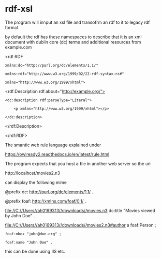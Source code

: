 # rdf-xsl
The program will innput an xsl file and transofrm an rdf to it to legacy rdf format


by default the rdf has these namespaces to describe that it is an xml document with dublin core (dc) terms and additional resources from example.com


<?xml version="1.0" encoding="utf-8"?>

<rdf:RDF

    xmlns:dc="http://purl.org/dc/elements/1.1/"
    
    xmlns:rdf="http://www.w3.org/1999/02/22-rdf-syntax-ns#"
    
    xmlns="http://www.w3.org/1999/xhtml">
    
  <rdf:Description rdf:about="http://example.org/">
  
    <dc:description rdf:parseType="Literal">
    
        <p xmlns="http://www.w3.org/1999/xhtml"></p>
        
    </dc:description>
    
  </rdf:Description>
  
</rdf:RDF>


The smantic web rule language explained under 

https://owlready2.readthedocs.io/en/latest/rule.html


The program expects that you host a file in another web server so the uri


http://localhost/movies2.n3


can display the following mime


@prefix dc: <http://purl.org/dc/elements/1.1/> .

@prefix foaf: <http://xmlns.com/foaf/0.1/> .


<file://C://Users//ah0169313//downloads//movies.n3> dc:title "Movies viewed by John Doe" .


<file://C://Users//ah0169313//downloads//movies2.n3#author> a foaf:Person ;

    foaf:mbox "john@doe.org" ;
    
    foaf:name "John Doe" .
    
    
    
 this can be done using IIS etc.
